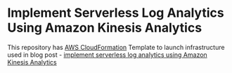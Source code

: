 # Implement Serverless Log Analytics Using Amazon Kinesis Analytics

This repository has [AWS CloudFormation](https://aws.amazon.com/cloudformation/) Template to launch infrastructure used in blog post - [implement serverless log analytics using Amazon Kinesis Analytics](https://aws.amazon.com/blogs/big-data/implement-serverless-log-analytics-using-amazon-kinesis-analytics/)

